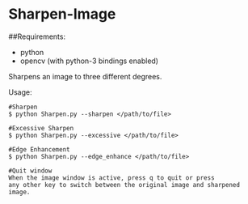 # Sharpen-Image
##Requirements:
- python
- opencv (with python-3 bindings enabled)

Sharpens an image to three different degrees.

Usage:

    #Sharpen
    $ python Sharpen.py --sharpen </path/to/file>

    #Excessive Sharpen
    $ python Sharpen.py --excessive </path/to/file>

    #Edge Enhancement
    $ python Sharpen.py --edge_enhance </path/to/file>

    #Quit window
    When the image window is active, press q to quit or press
    any other key to switch between the original image and sharpened image.
